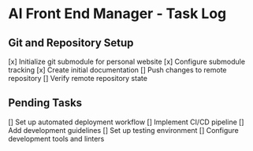 # AI Front End Manager - Task Log

## Git and Repository Setup
[x] Initialize git submodule for personal website
[x] Configure submodule tracking
[x] Create initial documentation
[] Push changes to remote repository
[] Verify remote repository state

## Pending Tasks
[] Set up automated deployment workflow
[] Implement CI/CD pipeline
[] Add development guidelines
[] Set up testing environment
[] Configure development tools and linters 